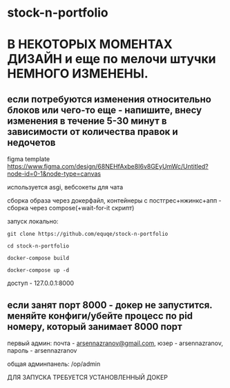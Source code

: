 # stock-n-portfolio

# В НЕКОТОРЫХ МОМЕНТАХ ДИЗАЙН и еще по мелочи штучки НЕМНОГО ИЗМЕНЕНЫ.
## если потребуются изменения относительно блоков или чего-то еще - напишите, внесу изменения в течение 5-30 минут в зависимости от количества правок и недочетов

figma template https://www.figma.com/design/68NEHfAxbe8I6v8GEyUmWc/Untitled?node-id=0-1&node-type=canvas

используется asgi, вебсокеты для чата

сборка образа через докерфайл, контейнеры с постгрес+нжинкс+апп - сборка через compose(+wait-for-it скрипт)

запуск локально:

```
git clone https://github.com/equqe/stock-n-portfolio

cd stock-n-portfolio

docker-compose build

docker-compose up -d
```

доступ - 127.0.0.1:8000

## если занят порт 8000 - докер не запустится. меняйте конфиги/убейте процесс по pid номеру, который занимает 8000 порт

первый админ:
почта - arsennazranov@gmail.com, 
юзер - arsennazranov, 
пароль - arsennazranov

общая админпанель: /op/admin

ДЛЯ ЗАПУСКА ТРЕБУЕТСЯ УСТАНОВЛЕННЫЙ ДОКЕР
